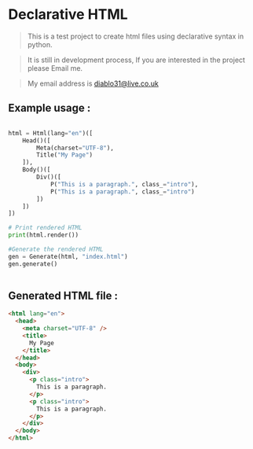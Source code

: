 # Declarative HTML
> This is a test project to create html files using declarative syntax in python.

> It is still in development process, If you are interested in the project please Email me.

> My email address is diablo31@live.co.uk


## Example usage : 

```python

html = Html(lang="en")([
    Head()([
        Meta(charset="UTF-8"),
        Title("My Page")
    ]),
    Body()([
        Div()([
            P("This is a paragraph.", class_="intro"),
            P("This is a paragraph.", class_="intro")
        ])
    ])
])

# Print rendered HTML
print(html.render())

#Generate the rendered HTML
gen = Generate(html, "index.html")
gen.generate()
   
```

## Generated HTML file : 

```html
<html lang="en">
  <head>
    <meta charset="UTF-8" />
    <title>
      My Page
    </title>
  </head>
  <body>
    <div>
      <p class="intro">
        This is a paragraph.
      </p>
      <p class="intro">
        This is a paragraph.
      </p>
    </div>
  </body>
</html>

```